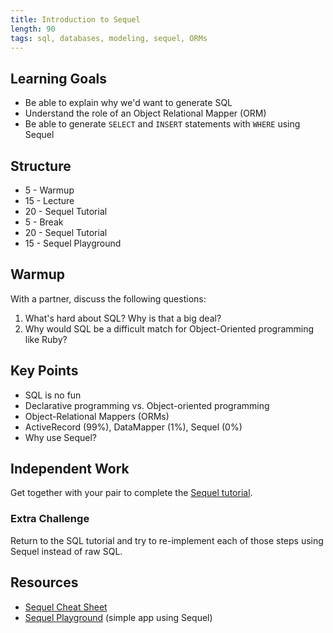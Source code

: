 ```yaml
---
title: Introduction to Sequel
length: 90
tags: sql, databases, modeling, sequel, ORMs
---
```


## Learning Goals

* Be able to explain why we'd want to generate SQL
* Understand the role of an Object Relational Mapper (ORM)
* Be able to generate `SELECT` and `INSERT` statements with `WHERE` using Sequel

## Structure

* 5 - Warmup
* 15 - Lecture
* 20 - Sequel Tutorial
* 5 - Break
* 20 - Sequel Tutorial
* 15 - Sequel Playground

## Warmup

With a partner, discuss the following questions: 

1. What's hard about SQL? Why is that a big deal?
2. Why would SQL be a difficult match for Object-Oriented programming like Ruby?

## Key Points

* SQL is no fun
* Declarative programming vs. Object-oriented programming
* Object-Relational Mappers (ORMs)
* ActiveRecord (99%), DataMapper (1%), Sequel (0%)
* Why use Sequel? 

## Independent Work

Get together with your pair to complete the
[Sequel tutorial](http://tutorials.jumpstartlab.com/topics/sql/sequel.html).

### Extra Challenge

Return to the SQL tutorial and try to re-implement each of those steps using
Sequel instead of raw SQL.

## Resources

* [Sequel Cheat Sheet](http://sequel.jeremyevans.net/rdoc/files/doc/cheat_sheet_rdoc.html)
* [Sequel Playground](https://github.com/rwarbelow/sequel-playground) (simple app using Sequel)
